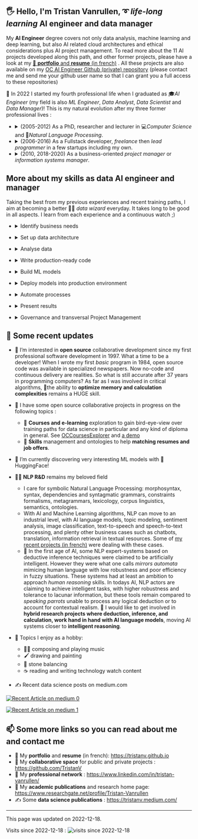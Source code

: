 
## 🖐 Hello, I'm Tristan Vanrullen, ➰ *life-long learning* AI engineer and data manager


My **AI Engineer** degree covers not only data analysis, machine learning and deep learning, but also AI related cloud architectures and ethical considerations plus AI project management. To read more about the 11 AI projects developed along this path, and other former projects, please have a look at my [🏡 **portfolio** and **resume** (in french)](https://tristanv.github.io) . All these projects are also available on my [OC AI Engineer Github (private) repository](https://github.com/TristanV/OCAIEngineer) (please contact me and send me your github user name so that I can grant you a full access to these repositories)

🎯 In 2022 I started my fourth professional life when I graduated as 🎓*AI Engineer* (my field is also *ML Engineer*, *Data Analyst*, *Data Scientist* and *Data Manager*)! This is my natural evolution after my three former professional lives : 

- <details><summary>(2005-2012) As a PhD, researcher and lecturer in 💻<em>Computer Science</em> and 💬<em>Natural Language Processing</em>.</summary>With research in Computer Science and NLP, I found my deepest calling and the activity in which I recognize myself the most. <a href="https://www.researchgate.net/profile/Tristan-Vanrullen">Find out more on Researchgate</a>. 🤖Artificial intelligence is now fully a part of research and industry in NLP, enabling the design of solutions for everyday business and great future innovations. Beyond my former skills in symbolic linguistics, it was therefore necessary to learn how to design machine learning and deep learning solutions for NLP. It is a great asset now to master both approaches.</details> 

- <details><summary>(2006-2016) As a Fullstack developer, <em>freelance</em> then <em>lead programmer</em> in a few startups including my own.</summary> I have sold and delivered applications, web solutions and ERPs for various companies or organizations: in health, university, associations, small businesses. Thanks to these jobs, I have built a solid knowledge of organizational processes and business IT in the different departments of companies. These jobs allowed me to master the collaborative design and deployment of applications, from big databases to web or standalone front-ends, through complex server-side algorithms and electronic flows between systems. Data concerns, data structuration, data algorithms, were always present in my jobs. Personal data protection and ethical concerns in respect for patients and customers have always been in my mind constraints to deal with all along the software design process. Entering the era of <em>data management</em>, I am prepared to develop ethical and explainable solutions. </details>

- <details><summary>(2010, 2018-2020) As a business-oriented <em>project manager</em> or <em>information systems manager</em>.</summary>I managed software bricks, electronic flows, IT teams and software developers for a few companies. I was often confronted with communication issues between departments and direction. Communication in the decision chain and user training are important bases to guarantee the quality of data, from its collection to its exploitation. The need to include data governance in the processes of organizations is thus a very clear imperative. For this reason again, my evolution towards a transversal job of data manager was necessary.</details>

## More about my skills as **data AI engineer and manager**

Taking the best from my previous experiences and recent training paths, I aim at becoming a better 🧙‍♂️ *data wizard* everyday. It takes long to be good in all aspects. I learn from each experience and a continuous watch ;) 

+ <details><summary>Identify business needs</summary><ul>
    <li>More than 10 years working on software development for business and health</li>
    <li>8 years working with retail companies to improve their departments IT and information systems</li>
    <li>I speak fluently with all business and industry departments to transform their needs into technical requirements</li>
    <li>Each country has its own laws and rules, for commercial, supply or financial workflows. I already dealt with such differences in France, Germany, Italy, Algeria, Morroco, UAE and China. Eager to learn more how things are done in more countries!</li>
</ul></details>

+ <details><summary>Set up data architecture</summary><ul>
    <li>As software project manager and as Information Systems manager, I am used to design and deliver data flows, databases, services, web applications and ERPs.</li>
    <li>I'm familiar with on premise (linux or Microsoft servers) and Azure cloud solutions.</li>
    <li>Some of my <a href="https://tristanv.github.io">recent projects</a> were directly <a href="https://medium.com/@tristanv/a-comparison-of-sentiment-analysis-techniques-targeting-cheap-poc-deployment-on-azure-ml-b8cdc68e5679">devoted to deploy Azure ML applications</a> (serverless, functions, cognitive services, pipelines with ML studio, online training and continuous deployment via github actions)</li>
    <li>I'm also comfortable with various data sources and electronic flows: on premise or cloud databases, API, flat CSV or structured EDI (EDIFACT for instance), ETL, versioning, normed flows. I'm using <a href="https://medium.com/@tristanv/accelerate-nlp-preprocessing-pipeline-by-optimizing-a-batch-processing-loop-cf18dc7ee036">batch processing to handle complexity issues with big datasets</a>.</li>
    <li>Business-specific data formats and norms are important not only for internal reliability purposes, but also to communicate with external services and systems.</li>
</ul></details>

+ <details><summary>Analyse data</summary><ul>
    <li>Ability to analyse, model and interpret data</li>
    <li>Accuracy and attention to detail</li>
    <li>Harvest, clean and explore data</li>
    <li>Mathematical sharpness, statistics and probabilities, metrics</li>
    <li>Data wrangling</li>
    <li>Feature engineering</li>
    <li>Methodical and logical problem solving approaches</li>
    <li>Univariate and Multivariate analysis</li>
    <li>Dimension reduction</li>
    <li>Data visualization and visual exploration are fundamental for end-users in all business departments: from exploratory insights to key performance indicators, via visual dashboards for any team.</li>
</ul></details>

+ <details><summary>Write production-ready code</summary><ul>
    <li>I have often dealt with critical production delivery concerns, with realtime or uninterrupted services constraints, for worldwide customers or health-care patients handling.</li>
    <li>In a collaborative workflow, developers, testers and beta testers are working on several versions of the same applications, each having its own environment.</li>
    <li>Software and Data operators have to work hand in hand with IT, system engineers and product owners to handle maintenance and production delivery schedule</li>
    <li>Managing a software or data project requires developers and analysts to document their code and data.</li>
</ul></details>

+ <details><summary>Build ML models</summary><ul>
    <li>I use libraries such as Scikit-learn and Keras, with Pytorch or Tensorflow.</li> 
    <li>Transfer learning with HuggingFace or other open models</li>
    <li>I use train-test-split and other folding techniques to tune hyperparameters</li>
    <li>Bias avoidance strategies via dataset balancing</li>
    <li>I expose and explain models outputs with techniques such as features importance calculation</li>
    <li>I calculate and define model periodic maintenance schedule, according to model deprecation metrics based on the business cases</li>
    <li>I build models locally or in cloud (MS Azure)</li>
</ul></details>

+ <details><summary>Deploy models into production environment</summary><ul>
    <li>I deploy models in local area networks, servers or in cloud (MS Azure)</li>
</ul></details>

+ <details><summary>Automate processes</summary><ul>
    <li>Production delivery with orchestration tools or with cron tables and scripts.</li>
    <li>Collaborative continuous integration and delivery (CI/CD) with Github on-push Actions</li>
</ul></details>

+ <details><summary>Present results</summary><ul>
    <li>Documentation</li>
    <li>Progression reporting to product owners and stakeholders, with agile / scrum / stories best-practices in mind</li>
    <li>I design dashboards according to business departments requirements</li>
    <li>I develop data visualization and visual exploration frontends for several users according to their jobs and requirements: Jupyter Notebooks, Voilà!, Streamlit, Flask</li>    
    <li>Further on, I am also keen on publishing R&D results in academic or business contexts</li>
</ul></details>

+ <details><summary>Governance and transversal Project Management</summary><ul>
    <li>A project kicks off and goes live with several services, hierarchies and stakeholders working together. I use Agile management, with Jira and Confluence, scrum, sprints, to align transveral requirements with time to market concerns</li>
    <li>Budget, security and ethical aspects need to be handled by decisional actors working together, as well as GDPR aspects. Data management has to be transveral even in small companies, rather than hierarchically enclosed in an IT subdepartment</li>
</ul></details>



## 📅 Some recent updates

- 👀 I’m interested in **open source** collaborative development since my first professional software development in 1997. What a time to be a developer! When I wrote my first *basic* program in 1984, open source code was available in specialized newspapers. Now no-code and continuous delivery are realities. So what is still accurate after 37 years in programming computers? As far as I was involved in critical algorithms, 🤯the ability to **optimize memory and calculation complexities** remains a HUGE skill. 

- 🤝 I have some open source collaborative projects in progress on the following topics :
    - 🔭 **Courses and e-learning** exploration to gain bird-eye-view over training paths for data science in particular and any kind of diploma in general. See [OCCoursesExplorer](https://github.com/TristanV/OCCoursesExplorer) and [a demo](https://occourses.streamlit.app/)
    - 🦄 **Skills** management and ontologies to help **matching resumes and job offers**.
    
- 🌱 I’m currently discovering very interesting ML models with 🤗 HuggingFace! 

- 💬💖 **NLP R&D** remains my beloved field
    - I care for symbolic Natural Language Processing: morphosyntax, syntax, dependencies and syntagmatic grammars, constraints formalisms, metagrammars, lexicology, corpus linguistics, semantics, ontologies.
    - With AI and Machine Learning algorithms, NLP can move to an industrial level, with AI language models, topic modeling, sentiment analysis, image classification, text-to-speech and speech-to-text processing, and plenty other business cases such as chatbots, translation, information retrieval in textual resources. Some of [my recent projects (in french)](https://tristanv.github.io) were dealing with these cases.
    - 🎯 In the first age of AI, some NLP expert-systems based on deductive inference techniques were claimed to be artificially intelligent. However they were what one calls *mirrors automata* mimicing human language with low robustness and poor efficiency in fuzzy situations. These systems had at least an ambition to approach *human reasoning* skills. In todays AI, NLP actors are claiming to achieve intelligent tasks, with higher robustness and tolerance to lacunar information, but these tools remain compared to *speaking parrots* unable to process any logical deduction or to account for contextual realism. 🏹 I would like to get involved in **hybrid research projects where deduction, inference, and calculation, work hand in hand with AI language models**, moving AI systems closer to **intelligent reasoning**.  

- 🤟 Topics I enjoy as a hobby:
    - 🎸🎹 composing and playing music 
    - 🖌 drawing and painting
    - 💎 stone balancing
    - ☕ reading and writing technology watch content  

- ✍ Recent data science posts on medium.com
 
<a target="_blank" href="https://github-readme-medium-recent-article.vercel.app/medium/@tristanv/0"><img src="https://github-readme-medium-recent-article.vercel.app/medium/@tristanv/0" alt="Recent Article on medium 0"></img></a>

<a target="_blank" href="https://github-readme-medium-recent-article.vercel.app/medium/@tristanv/1"><img src="https://github-readme-medium-recent-article.vercel.app/medium/@tristanv/1" alt="Recent Article on medium 1"></img></a>   


## 📫 Some more links so you can read about me and contact me
- 🏡 My **portfolio** and **resume** (in french): https://tristanv.github.io
- 🤝 My **collaborative space** for public and private projects : https://github.com/TristanV
- 🔗 My **professional network** : https://www.linkedin.com/in/tristan-vanrullen/
- 📜 My **academic publications** and research home page: https://www.researchgate.net/profile/Tristan-Vanrullen
- ✍ Some **data science publications** : https://tristanv.medium.com/

--- 
This page was updated on 2022-12-18.
 
Visits since 2022-12-18 : ![visits since 2022-12-18](https://visitor-badge.glitch.me/badge?page_id=tristanv.visitor-badge&left_color=green&right_color=red)
